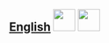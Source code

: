 
## [English](https://fieldguides.github.io/guide01/en) [<img src="https://fieldguides.github.io/library/resources/icons/epub.png" width="40px"/>](https://fieldguides.github.io/guide01/en/download/guide1.epub) [<img src="https://fieldguides.github.io/library/resources/icons/pdf.png" width="40px"/>](https://fieldguides.github.io/guide01/en/download/guide1.pdf)


